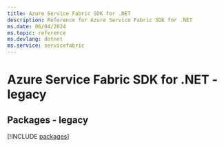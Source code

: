 ```yaml
---
title: Azure Service Fabric SDK for .NET
description: Reference for Azure Service Fabric SDK for .NET
ms.date: 06/04/2024
ms.topic: reference
ms.devlang: dotnet
ms.service: servicefabric
---
```

# Azure Service Fabric SDK for .NET - legacy
## Packages - legacy
[!INCLUDE [packages](service-fabric-index.md)]